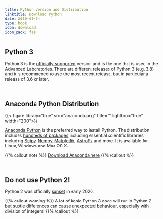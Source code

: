 ```yaml
---
title: Python Version and Distribution
linktitle: Download Python
date: 2020-09-04
type: book
icon: download
icon_pack: fas
---
```


## Python 3

Python 3 is the [officially-supported](https://www.python.org) version and is the one that is used in the Advanced Laboratories.
There are different releases of Python 3 (e.g. 3.8) and it is recommened to use the most recent release, but in particular a release of 3.6 or later.






<br/>

## Anaconda Python Distribution

{{< figure library="true" src="anaconda.png" title="" lightbox="true" width="200">}}

[Anaconda Python](https://anaconda.org) is the preferred way to install Python. The distribution includes
[hundreds of packages](https://docs.anaconda.com/anaconda/packages/pkg-docs/) including essential scientific
libraries including [Scipy](https://www.scipy.org), [Numpy](https://numpy.org),
[Matplotlib](https://matplotlib.org), [AstroPy](https://www.astropy.org) and more. It is available for
Linux, Windows and Mac OS X.

{{% callout note %}}
[Download Anaconda here](https://www.anaconda.com/products/individual)
{{% /callout %}}

<br/>

## Do not use Python 2!

Python 2 was officially [sunset](https://www.python.org/doc/sunset-python-2/) in early 2020. 

{{% callout warning %}}
A lot of basic Python 3 code will run in Python 2 but subtle differences can cause unexpected behaviour, especially with division of integers!
{{% /callout %}}


